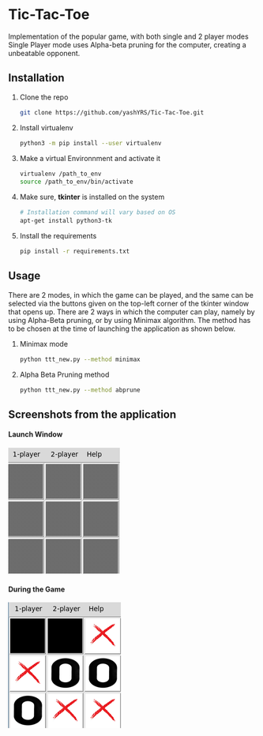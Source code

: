 # Tic-Tac-Toe
Implementation of the popular game, with both single and 2 player modes
Single Player mode uses Alpha-beta pruning for the computer, creating a unbeatable opponent.

## Installation

1. Clone the repo
   ```sh
   git clone https://github.com/yashYRS/Tic-Tac-Toe.git
   ```
2. Install virtualenv
   ```sh
   python3 -m pip install --user virtualenv
   ```
3. Make a virtual Environnment and activate it
   ```sh
   virtualenv /path_to_env
   source /path_to_env/bin/activate
   ```
4. Make sure, **tkinter** is installed on the system
    ```sh
    # Installation command will vary based on OS
    apt-get install python3-tk
    ```
5. Install the requirements
   ```sh
   pip install -r requirements.txt 
   ```


## Usage

There are 2 modes, in which the game can be played, and the same can be selected via the buttons given on the top-left corner of the tkinter window that opens up. There are 2 ways in which the computer can play, namely by using Alpha-Beta pruning, or by using Minimax algorithm. The method has to be chosen at the time of launching the application as shown below. 

1. Minimax mode
    ```sh
    python ttt_new.py --method minimax
    ```
2. Alpha Beta Pruning method
    ```sh
    python ttt_new.py --method abprune
    ```

## Screenshots from the application


#### Launch Window
![Launch Window](Images/BeforeStart.png)

#### During the Game
![During the game](Images/DuringGame.png)
